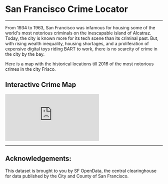 # San Francisco Crime Locator

---

From 1934 to 1963, San Francisco was infamous for housing some of the world's most notorious criminals on the inescapable island of Alcatraz. Today, the city is known more for its tech scene than its criminal past. But, with rising wealth inequality, housing shortages, and a proliferation of expensive digital toys riding BART to work, there is no scarcity of crime in the city by the bay.

Here is a map with the historical locations till 2016 of the most notorious crimes in the city Frisco.

## Interactive Crime Map
![San Francisco crimes map](https://elopezfune.github.io/Interactive_Jupyter_SFCrime_Dashboard/static/crime_map.html)

---

## Acknowledgements:
This dataset is brought to you by SF OpenData, the central clearinghouse for data published by the City and County of San Francisco.
